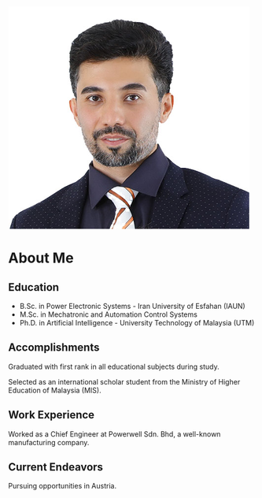 
![Your Profile Picture](/assets/M.R.jpg)




<!DOCTYPE html>
<html>
<head>
  <title>About Me</title>
</head>
<body>
  <h1>About Me</h1>
  
  <h2>Education</h2>
  <ul>
    <li>B.Sc. in Power Electronic Systems - Iran University of Esfahan (IAUN)</li>
    <li>M.Sc. in Mechatronic and Automation Control Systems</li>
    <li>Ph.D. in Artificial Intelligence - University Technology of Malaysia (UTM)</li>
  </ul>
  
  <h2>Accomplishments</h2>
  <p>Graduated with first rank in all educational subjects during study.</p>
  <p>Selected as an international scholar student from the Ministry of Higher Education of Malaysia (MIS).</p>
  
  <h2>Work Experience</h2>
  <p>Worked as a Chief Engineer at Powerwell Sdn. Bhd, a well-known manufacturing company.</p>
  
  <h2>Current Endeavors</h2>
  <p>Pursuing opportunities in Austria.</p>
</body>
</html>
